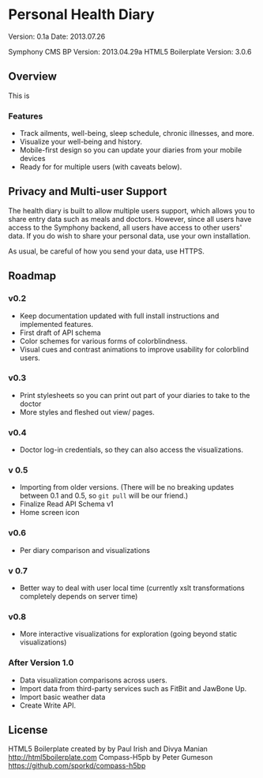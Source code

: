 # Personal Health Diary

Version: 0.1a
Date: 2013.07.26

Symphony CMS BP Version: 2013.04.29a
HTML5 Boilerplate Version: 3.0.6

## Overview
This is 

### Features
- Track ailments, well-being, sleep schedule, chronic illnesses, and more.
- Visualize your well-being and history.
- Mobile-first design so you can update your diaries from your mobile devices
- Ready for for multiple users (with caveats below).

## Privacy and Multi-user Support

The health diary is built to allow multiple users support, which allows you to share entry data such as meals and doctors. However, since all users have access to the Symphony backend, all users have access to other users' data. If you do wish to share your personal data, use your own installation.

As usual, be careful of how you send your data, use HTTPS.

## Roadmap

### v0.2
- Keep documentation updated with full install instructions and implemented features.
- First draft of API schema
- Color schemes for various forms of colorblindness.
- Visual cues and contrast animations to improve usability for colorblind users.

### v0.3
- Print stylesheets so you can print out part of your diaries to take to the doctor
- More styles and fleshed out view/ pages.

### v0.4
- Doctor log-in credentials, so they can also access the visualizations.

### v 0.5
- Importing from older versions. (There will be no breaking updates between 0.1 and 0.5, so `git pull` will be our friend.)
- Finalize Read API Schema v1
- Home screen icon

### v0.6
- Per diary comparison and visualizations

### v 0.7
- Better way to deal with user local time (currently xslt transformations completely depends on server time)

### v0.8
- More interactive visualizations for exploration (going beyond static visualizations)

### After Version 1.0
- Data visualization comparisons across users.
- Import data from third-party services such as FitBit and JawBone Up.
- Import basic weather data 
- Create Write API.

## License
HTML5 Boilerplate created by by Paul Irish and Divya Manian http://html5boilerplate.com
Compass-H5pb by Peter Gumeson https://github.com/sporkd/compass-h5bp

